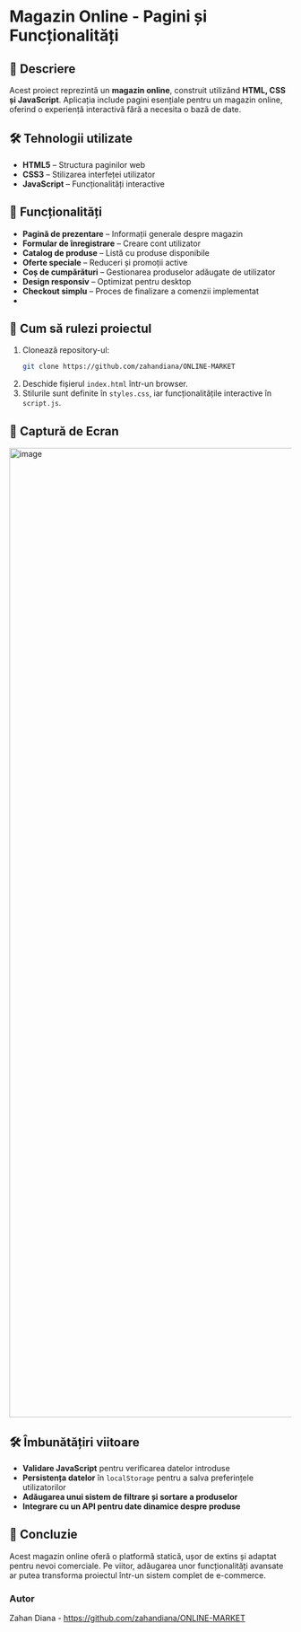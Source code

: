# Magazin Online - Pagini și Funcționalități

## 📌 Descriere
Acest proiect reprezintă un **magazin online**, construit utilizând **HTML, CSS și JavaScript**. Aplicația include pagini esențiale pentru un magazin online, oferind o experiență interactivă fără a necesita o bază de date.

## 🛠️ Tehnologii utilizate
- **HTML5** – Structura paginilor web
- **CSS3** – Stilizarea interfeței utilizator
- **JavaScript** – Funcționalități interactive

## 🔧 Funcționalități
- **Pagină de prezentare** – Informații generale despre magazin
- **Formular de înregistrare** – Creare cont utilizator
- **Catalog de produse** – Listă cu produse disponibile
- **Oferte speciale** – Reduceri și promoții active
- **Coș de cumpărături** – Gestionarea produselor adăugate de utilizator
- **Design responsiv** – Optimizat pentru desktop
- **Checkout simplu** – Proces de finalizare a comenzii implementat
- 
## 🚀 Cum să rulezi proiectul
1. Clonează repository-ul:
   ```sh
   git clone https://github.com/zahandiana/ONLINE-MARKET
   ```
2. Deschide fișierul `index.html` într-un browser.
3. Stilurile sunt definite în `styles.css`, iar funcționalitățile interactive în `script.js`.

## 📸 Captură de Ecran
<img width="1728" alt="image" src="https://github.com/user-attachments/assets/a690523a-67ba-4462-b005-ed4e26138940" />


## 🛠️ Îmbunătățiri viitoare
- **Validare JavaScript** pentru verificarea datelor introduse
- **Persistența datelor** în `localStorage` pentru a salva preferințele utilizatorilor
- **Adăugarea unui sistem de filtrare și sortare a produselor**
- **Integrare cu un API pentru date dinamice despre produse**

## 📢 Concluzie
Acest magazin online oferă o platformă statică, ușor de extins și adaptat pentru nevoi comerciale. Pe viitor, adăugarea unor funcționalități avansate ar putea transforma proiectul într-un sistem complet de e-commerce.

### Autor
Zahan Diana - https://github.com/zahandiana/ONLINE-MARKET

